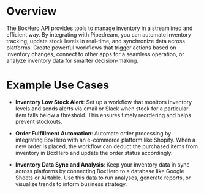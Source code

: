 # Overview

The BoxHero API provides tools to manage inventory in a streamlined and efficient way. By integrating with Pipedream, you can automate inventory tracking, update stock levels in real-time, and synchronize data across platforms. Create powerful workflows that trigger actions based on inventory changes, connect to other apps for a seamless operation, or analyze inventory data for smarter decision-making.

# Example Use Cases

- **Inventory Low Stock Alert**: Set up a workflow that monitors inventory levels and sends alerts via email or Slack when stock for a particular item falls below a threshold. This ensures timely reordering and helps prevent stockouts.

- **Order Fulfillment Automation**: Automate order processing by integrating BoxHero with an e-commerce platform like Shopify. When a new order is placed, the workflow can deduct the purchased items from inventory in BoxHero and update the order status accordingly.

- **Inventory Data Sync and Analysis**: Keep your inventory data in sync across platforms by connecting BoxHero to a database like Google Sheets or Airtable. Use this data to run analyses, generate reports, or visualize trends to inform business strategy.
